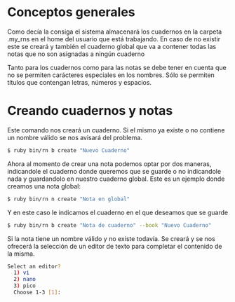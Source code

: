 # Conceptos generales

Como decía la consiga el sistema almacenará los cuadernos en la carpeta .my_rns en el home del usuario que está trabajando. En caso de no existir este se creará y también el cuaderno global que va a contener todas las notas que no son asignadas a ningún cuaderno

Tanto para los cuadernos como para las notas se debe tener en cuenta que no se permiten carácteres especiales en los nombres. Sólo se permiten títulos que contengan letras, números y espacios. 

# Creando cuadernos y notas

Este comando nos creará un cuaderno. Si el mismo ya existe o no contiene un nombre válido se nos avisará del problema.

```bash
$ ruby bin/rn b create "Nuevo Cuaderno"
```

Ahora al momento de crear una nota podemos optar por dos maneras, indicandole el cuaderno donde queremos que se guarde o no indicandole nada y guardandolo en nuestro cuaderno global. Este es un ejemplo donde creamos una nota global:

```bash
$ ruby bin/rn n create "Nota en global"
```

Y en este caso le indicamos el cuaderno en el que deseamos que se guarde

```bash
$ ruby bin/rn b create "Nota de cuaderno" --book "Nuevo Cuaderno"
```

Si la nota tiene un nombre válido y no existe todavía. Se creará y se nos ofrecerá la selección de un editor de texto para completar el contenido de la misma.

```bash
Select an editor? 
  1) vi
  2) nano
  3) pico
  Choose 1-3 [1]: 
  ```




